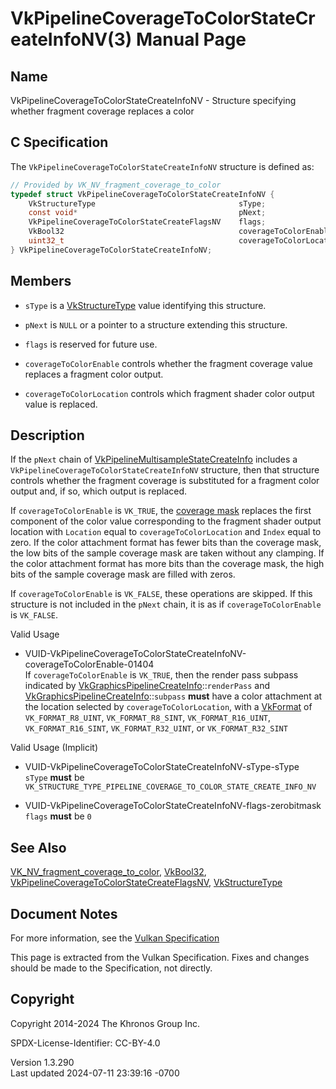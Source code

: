 # VkPipelineCoverageToColorStateCreateInfoNV(3) Manual Page

## Name

VkPipelineCoverageToColorStateCreateInfoNV - Structure specifying
whether fragment coverage replaces a color



## <a href="#_c_specification" class="anchor"></a>C Specification

The `VkPipelineCoverageToColorStateCreateInfoNV` structure is defined
as:

``` c
// Provided by VK_NV_fragment_coverage_to_color
typedef struct VkPipelineCoverageToColorStateCreateInfoNV {
    VkStructureType                                sType;
    const void*                                    pNext;
    VkPipelineCoverageToColorStateCreateFlagsNV    flags;
    VkBool32                                       coverageToColorEnable;
    uint32_t                                       coverageToColorLocation;
} VkPipelineCoverageToColorStateCreateInfoNV;
```

## <a href="#_members" class="anchor"></a>Members

- `sType` is a [VkStructureType](https://registry.khronos.org/vulkan/specs/1.3-extensions/man/html/VkStructureType.html) value identifying
  this structure.

- `pNext` is `NULL` or a pointer to a structure extending this
  structure.

- `flags` is reserved for future use.

- `coverageToColorEnable` controls whether the fragment coverage value
  replaces a fragment color output.

- `coverageToColorLocation` controls which fragment shader color output
  value is replaced.

## <a href="#_description" class="anchor"></a>Description

If the `pNext` chain of
[VkPipelineMultisampleStateCreateInfo](https://registry.khronos.org/vulkan/specs/1.3-extensions/man/html/VkPipelineMultisampleStateCreateInfo.html)
includes a `VkPipelineCoverageToColorStateCreateInfoNV` structure, then
that structure controls whether the fragment coverage is substituted for
a fragment color output and, if so, which output is replaced.

If `coverageToColorEnable` is `VK_TRUE`, the <a
href="https://registry.khronos.org/vulkan/specs/1.3-extensions/html/vkspec.html#primsrast-multisampling-coverage-mask"
target="_blank" rel="noopener">coverage mask</a> replaces the first
component of the color value corresponding to the fragment shader output
location with `Location` equal to `coverageToColorLocation` and `Index`
equal to zero. If the color attachment format has fewer bits than the
coverage mask, the low bits of the sample coverage mask are taken
without any clamping. If the color attachment format has more bits than
the coverage mask, the high bits of the sample coverage mask are filled
with zeros.

If `coverageToColorEnable` is `VK_FALSE`, these operations are skipped.
If this structure is not included in the `pNext` chain, it is as if
`coverageToColorEnable` is `VK_FALSE`.

Valid Usage

- <a
  href="#VUID-VkPipelineCoverageToColorStateCreateInfoNV-coverageToColorEnable-01404"
  id="VUID-VkPipelineCoverageToColorStateCreateInfoNV-coverageToColorEnable-01404"></a>
  VUID-VkPipelineCoverageToColorStateCreateInfoNV-coverageToColorEnable-01404  
  If `coverageToColorEnable` is `VK_TRUE`, then the render pass subpass
  indicated by
  [VkGraphicsPipelineCreateInfo](https://registry.khronos.org/vulkan/specs/1.3-extensions/man/html/VkGraphicsPipelineCreateInfo.html)::`renderPass`
  and
  [VkGraphicsPipelineCreateInfo](https://registry.khronos.org/vulkan/specs/1.3-extensions/man/html/VkGraphicsPipelineCreateInfo.html)::`subpass`
  **must** have a color attachment at the location selected by
  `coverageToColorLocation`, with a [VkFormat](https://registry.khronos.org/vulkan/specs/1.3-extensions/man/html/VkFormat.html) of
  `VK_FORMAT_R8_UINT`, `VK_FORMAT_R8_SINT`, `VK_FORMAT_R16_UINT`,
  `VK_FORMAT_R16_SINT`, `VK_FORMAT_R32_UINT`, or `VK_FORMAT_R32_SINT`

Valid Usage (Implicit)

- <a href="#VUID-VkPipelineCoverageToColorStateCreateInfoNV-sType-sType"
  id="VUID-VkPipelineCoverageToColorStateCreateInfoNV-sType-sType"></a>
  VUID-VkPipelineCoverageToColorStateCreateInfoNV-sType-sType  
  `sType` **must** be
  `VK_STRUCTURE_TYPE_PIPELINE_COVERAGE_TO_COLOR_STATE_CREATE_INFO_NV`

- <a
  href="#VUID-VkPipelineCoverageToColorStateCreateInfoNV-flags-zerobitmask"
  id="VUID-VkPipelineCoverageToColorStateCreateInfoNV-flags-zerobitmask"></a>
  VUID-VkPipelineCoverageToColorStateCreateInfoNV-flags-zerobitmask  
  `flags` **must** be `0`

## <a href="#_see_also" class="anchor"></a>See Also

[VK_NV_fragment_coverage_to_color](https://registry.khronos.org/vulkan/specs/1.3-extensions/man/html/VK_NV_fragment_coverage_to_color.html),
[VkBool32](https://registry.khronos.org/vulkan/specs/1.3-extensions/man/html/VkBool32.html),
[VkPipelineCoverageToColorStateCreateFlagsNV](https://registry.khronos.org/vulkan/specs/1.3-extensions/man/html/VkPipelineCoverageToColorStateCreateFlagsNV.html),
[VkStructureType](https://registry.khronos.org/vulkan/specs/1.3-extensions/man/html/VkStructureType.html)

## <a href="#_document_notes" class="anchor"></a>Document Notes

For more information, see the <a
href="https://registry.khronos.org/vulkan/specs/1.3-extensions/html/vkspec.html#VkPipelineCoverageToColorStateCreateInfoNV"
target="_blank" rel="noopener">Vulkan Specification</a>

This page is extracted from the Vulkan Specification. Fixes and changes
should be made to the Specification, not directly.

## <a href="#_copyright" class="anchor"></a>Copyright

Copyright 2014-2024 The Khronos Group Inc.

SPDX-License-Identifier: CC-BY-4.0

Version 1.3.290  
Last updated 2024-07-11 23:39:16 -0700
